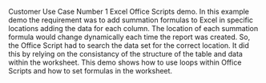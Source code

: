 Customer Use Case Number 1
Excel Office Scripts demo. 
In this example demo the requirement was to add summation formulas to Excel 
in specific locations adding the data for each column. The location of each summation formula would change 
dynamically each time the report was created. So, the Office Script had to search the data set for 
the correct location. It did this by relying on the consistancy of the structure of the table and data within 
the worksheet. This demo shows how to use loops within Office Scripts and how to set formulas in the worksheet.
